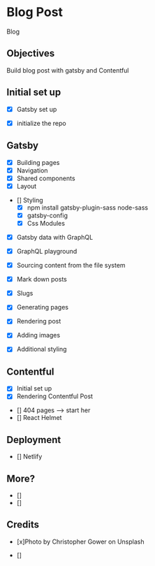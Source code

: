 # Blog Post

Blog


<!-- ![example-site](example-site.gif) -->

## Objectives

Build blog post with gatsby and Contentful

## Initial set up
*  [x] Gatsby set up
*  [x] initialize the repo


## Gatsby

*  [x] Building pages
*  [x] Navigation
*  [x] Shared components
*  [x] Layout
*  [] Styling
     *  [x] npm install gatsby-plugin-sass  node-sass
     *  [x] gatsby-config
     *  [x] Css Modules
*  [x] Gatsby data with GraphQL
*  [x] GraphQL playground
*  [x] Sourcing content from the file system
*  [x] Mark down posts
*  [x] Slugs
*  [x] Generating pages
*  [x] Rendering post
*  [x] Adding images
*  [x] Additional styling



## Contentful

*  [x] Initial set up
*  [x] Rendering Contentful Post
*  [] 404 pages --> start her
*  [] React Helmet


## Deployment

*  [] Netlify

## More?

* []
* []



## Credits

* [x]Photo by Christopher Gower on Unsplash

* []

